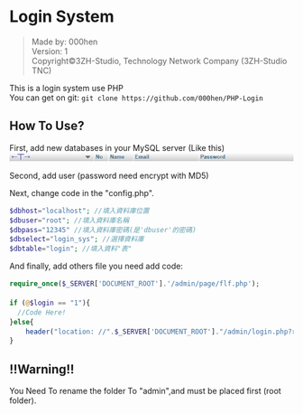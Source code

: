 # Login System
>Made by: 000hen <br/>
>Version: 1 <br/>
>Copyright&copy;3ZH-Studio, Technology Network Company (3ZH-Studio TNC)<br/>

This is a login system use PHP <br/>
You can get on git: ```git clone https://github.com/000hen/PHP-Login```

## How To Use?

First, add new databases in your MySQL server (Like this)
![db](/img/n1.png)

Second, add user (password need encrypt with MD5)

Next, change code in the "config.php".

```php
$dbhost="localhost"; //填入資料庫位置
$dbuser="root"; //填入資料庫名稱
$dbpass="12345" //填入資料庫密碼(是'dbuser'的密碼)
$dbselect="login_sys"; //選擇資料庫
$dbtable="login"; //填入資料"表"
```

And finally, add others file you need add code:
```php
require_once($_SERVER['DOCUMENT_ROOT'].'/admin/page/flf.php');

if (@$login == "1"){
  //Code Here!
}else{
	header("location: //".$_SERVER['DOCUMENT_ROOT']."/admin/login.php?return=$url");
}
```

## !!Warning!!

You Need To rename the folder To "admin",and must be placed first (root folder).
